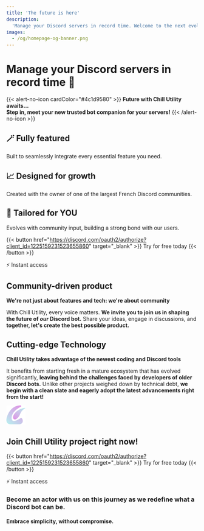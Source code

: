 ```yaml
---
title: 'The future is here'
description:
  'Manage your Discord servers in record time. Welcome to the next evolution in community building with Chill Utility! 🚀'
images:
  - /og/homepage-og-banner.png
---
```


# Manage your Discord servers in record time 🚀

<div class="homepage-head-box text-lg backdrop-blur justify-center">

  {{< alert-no-icon cardColor="#4c1d9580" >}}
  **Future with Chill Utility awaits...**  
  **Step in, meet your new trusted bot companion for your servers!**
  {{< /alert-no-icon >}}

</div>

<div class="homepage-head-section-boxes-wrapper w-full grid gap-4 md:grid-cols-3">
  <article
    class="min-w-full min-h-full border-neutral-200 dark:border-neutral-700 border-2 rounded overflow-hidden shadow-lg relative backdrop-blur px-6 py-4 text-left">
    <h2
      class="homepage-head-section-box-title font-bold text-xl text-neutral-800 decoration-primary-500 dark:text-neutral">
      🪄 Fully featured
    </h2>
    <p class="homepage-head-section-box-desc py-1 prose dark:prose-invert">
      Built to seamlessly integrate every essential feature you need.
    </p>
  </article>
  <article
    class="min-w-full min-h-full border-neutral-200 dark:border-neutral-700 border-2 rounded overflow-hidden shadow-lg relative backdrop-blur px-6 py-4 text-left">
    <h2
      class="homepage-head-section-box-title font-bold text-xl text-neutral-800 decoration-primary-500 dark:text-neutral">
      📈 Designed for growth
    </h2>
    <p class="homepage-head-section-box-desc py-1 prose dark:prose-invert">
      Created with the owner of one of the largest French Discord communities.
    </p>
  </article>
  <article
    class="min-w-full min-h-full border-neutral-200 dark:border-neutral-700 border-2 rounded overflow-hidden shadow-lg relative backdrop-blur px-6 py-4 text-left">
    <h2
      class="homepage-head-section-box-title font-bold text-xl text-neutral-800 decoration-primary-500 dark:text-neutral">
      🫵 Tailored for YOU
    </h2>
    <p class="homepage-head-section-box-desc py-1 prose dark:prose-invert">
      Evolves with community input, building a strong bond with our users.
    </p>
  </article>
</div>

{{< button href="https://discord.com/oauth2/authorize?client_id=1225159231523655860" target="_blank" >}}
  Try for free today
{{< /button >}}
<p class="mt-2 text-sm">⚡ Instant access</p>

<section id="big-ideas" class="homepage-big-ideas-section">
  <article class="text-center px-6 py-4 md:flex flex-wrap items-center min-w-full min-h-full border-neutral-200 dark:border-neutral-700 border-2 rounded overflow-hidden shadow-lg relative backdrop-blur big-idea-wrapper">
    <aside class="creative">
      <div class="creative-icon-wrapper">
        <i class="creative-icon fa-solid fa-comment-dots"></i>
      </div>
      <h2 class="m-0">Community-driven product</h2>
    </aside>
    <div class="homepage-big-ideas-left-text-align flex-1 flex flex-col">
      <p class="big-idea-title"><strong>We're not just about features and tech: we're about community</strong></p>
      <p class="big-idea-desc">With Chill Utility, every voice matters. <strong>We invite you to join us in shaping the future of <i>our</i> Discord bot.</strong> Share your ideas, engage in discussions, and <strong>together, let's create the best possible product.</strong></p>
    </div>
  </article>

  <article class="big-idea-wrapper text-center px-6 py-4 md:flex flex-wrap items-center flip-flop-big-idea-article min-w-full min-h-full border-neutral-200 dark:border-neutral-700 border-2 rounded overflow-hidden shadow-lg relative backdrop-blur">
    <aside class="creative">
      <div class="creative-icon-wrapper">
        <i class="creative-icon fa-solid fa-microchip"></i>
      </div>
      <h2 class="m-0">Cutting-edge Technology</h2>
    </aside>
    <div class="flex-1 homepage-big-ideas-left-text-align">
      <p class="big-idea-title"><strong>Chill Utility takes advantage of the newest coding and Discord tools</strong></p>
      <p class="big-idea-desc">It benefits from starting fresh in a mature ecosystem that has evolved significantly, <strong>leaving behind the challenges faced by developers of older Discord bots.</strong> Unlike other projects weighed down by technical debt, <strong>we begin with a clean slate and eagerly adopt the latest advancements right from the start!</strong></p>
    </div>
  </article>
</section>

<section id="join-us" class="homepage-join-us-section">
  <img src="/img/logo.webp" width="50px" height="50px" class="my-0 mb-2 nozoom m-auto" alt="" aria-hidden="true" />
  <h2 class="mt-0">Join Chill Utility project right now!</h2>

  {{< button href="https://discord.com/oauth2/authorize?client_id=1225159231523655860" target="_blank" >}}
    Try for free today
  {{< /button >}}
  <p class="mt-2 mb-0 text-sm">⚡ Instant access</p>

  <h3 class="homepage-last-cta-h3">Become an actor with us on this journey as we redefine what a Discord bot can be.
  <h4 class="mt-10px mb-0">Embrace simplicity, without compromise.</h3>
</section>

<script src="https://kit.fontawesome.com/575c2fb10a.js" crossorigin="anonymous"></script>
